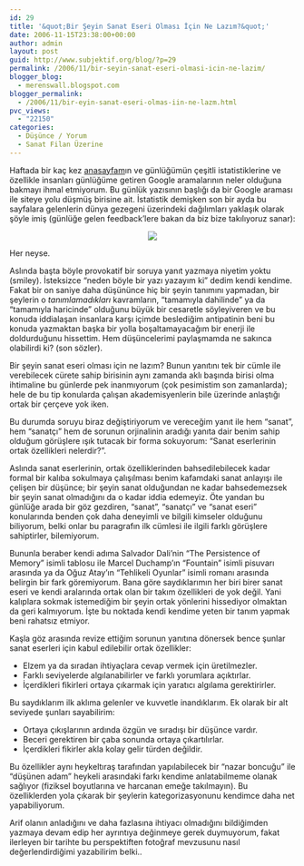 ```yaml
---
id: 29
title: '&quot;Bir Şeyin Sanat Eseri Olması İçin Ne Lazım?&quot;'
date: 2006-11-15T23:38:00+00:00
author: admin
layout: post
guid: http://www.subjektif.org/blog/?p=29
permalink: /2006/11/bir-seyin-sanat-eseri-olmasi-icin-ne-lazim/
blogger_blog:
  - merenswall.blogspot.com
blogger_permalink:
  - /2006/11/bir-eyin-sanat-eseri-olmas-iin-ne-lazm.html
pvc_views:
  - "22150"
categories:
  - Düşünce / Yorum
  - Sanat Filan Üzerine
---
```

Haftada bir kaç kez [anasayfam](http://meren.org)ın ve günlüğümün çeşitli istatistiklerine ve özellikle insanları günlüğüme getiren Google aramalarının neler olduğuna bakmayı ihmal etmiyorum. Bu günlük yazısının başlığı da bir Google araması ile siteye yolu düşmüş birisine ait. İstatistik demişken son bir ayda bu sayfalara gelenlerin dünya gezegeni üzerindeki dağılımları yaklaşık olarak şöyle imiş (günlüğe gelen feedback&#8217;lere bakan da biz bize takılıyoruz sanar):

<p align="center">
  <img src="http://meren.org/images/meren.org-bolge.png" />
</p>

Her neyse.

Aslında başta böyle provokatif bir soruya yanıt yazmaya niyetim yoktu (smiley). İsteksizce &#8220;neden böyle bir yazı yazayım ki&#8221; dedim kendi kendime. Fakat bir on saniye daha düşününce hiç bir şeyin tanımını yapmadan, bir şeylerin o _tanımlamadıkları_ kavramların, &#8220;tamamıyla dahilinde&#8221; ya da &#8220;tamamıyla haricinde&#8221; olduğunu büyük bir cesaretle söyleyiveren ve bu konuda iddialaşan insanlara karşı içimde beslediğim antipatinin beni bu konuda yazmaktan başka bir yolla boşaltamayacağım bir enerji ile doldurduğunu hissettim. Hem düşüncelerimi paylaşmamda ne sakınca olabilirdi ki? (son sözler).

Bir şeyin sanat eseri olması için ne lazım? Bunun yanıtını tek bir cümle ile verebilecek cürete sahip birisinin aynı zamanda aklı başında birisi olma ihtimaline bu günlerde pek inanmıyorum (çok pesimistim son zamanlarda); hele de bu tip konularda çalışan akademisyenlerin bile üzerinde anlaştığı ortak bir çerçeve yok iken.

Bu durumda soruyu biraz değiştiriyorum ve vereceğim yanıt ile hem &#8220;sanat&#8221;, hem &#8220;sanatçı&#8221; hem de sorunun orjinalinin aradığı yanıta dair benim sahip olduğum görüşlere ışık tutacak bir forma sokuyorum: &#8220;Sanat eserlerinin ortak özellikleri nelerdir?&#8221;.

Aslında sanat eserlerinin, ortak özelliklerinden bahsedilebilecek kadar formal bir kalıba sokulmaya çalışılması benim kafamdaki sanat anlayışı ile çelişen bir düşünce; bir şeyin sanat olduğundan ne kadar bahsedemezsek bir şeyin sanat olmadığını da o kadar iddia edemeyiz. Öte yandan bu günlüğe arada bir göz gezdiren, &#8220;sanat&#8221;, &#8220;sanatçı&#8221; ve &#8220;sanat eseri&#8221; konularında benden çok daha deneyimli ve bilgili kimseler olduğunu biliyorum, belki onlar bu paragrafın ilk cümlesi ile ilgili farklı görüşlere sahiptirler, bilemiyorum.

Bununla beraber kendi adıma Salvador Dali&#8217;nin &#8220;The Persistence of Memory&#8221; isimli tablosu ile Marcel Duchamp&#8217;ın &#8220;Fountain&#8221; isimli pisuvarı arasında ya da Oğuz Atay&#8217;ın &#8220;Tehlikeli Oyunlar&#8221; isimli romanı arasında belirgin bir fark göremiyorum. Bana göre saydıklarımın her biri birer sanat eseri ve kendi aralarında ortak olan bir takım özellikleri de yok değil. Yani kalıplara sokmak istemediğim bir şeyin ortak yönlerini hissediyor olmaktan da geri kalmıyorum. İşte bu noktada kendi kendime yeten bir tanım yapmak beni rahatsız etmiyor.

Kaşla göz arasında revize ettiğim sorunun yanıtına dönersek bence şunlar sanat eserleri için kabul edilebilir ortak özellikler:

  * Elzem ya da sıradan ihtiyaçlara cevap vermek için üretilmezler.
  * Farklı seviyelerde algılanabilirler ve farklı yorumlara açıktırlar.
  * İçerdikleri fikirleri ortaya çıkarmak için yaratıcı algılama gerektirirler.

Bu saydıklarım ilk aklıma gelenler ve kuvvetle inandıklarım. Ek olarak bir alt seviyede şunları sayabilirim:

  * Ortaya çıkışlarının ardında özgün ve sıradışı bir düşünce vardır.
  * Beceri gerektiren bir çaba sonunda ortaya çıkartılırlar.
  * İçerdikleri fikirler akla kolay gelir türden değildir.

Bu özellikler aynı heykeltıraş tarafından yapılabilecek bir &#8220;nazar boncuğu&#8221; ile &#8220;düşünen adam&#8221; heykeli arasındaki farkı kendime anlatabilmeme olanak sağlıyor (fiziksel boyutlarına ve harcanan emeğe takılmayın). Bu özelliklerden yola çıkarak bir şeylerin kategorizasyonunu kendimce daha net yapabiliyorum.

Arif olanın anladığını ve daha fazlasına ihtiyacı olmadığını bildiğimden yazmaya devam edip her ayrıntıya değinmeye gerek duymuyorum, fakat ilerleyen bir tarihte bu perspektiften fotoğraf mevzusunu nasıl değerlendirdiğimi yazabilirim belki..